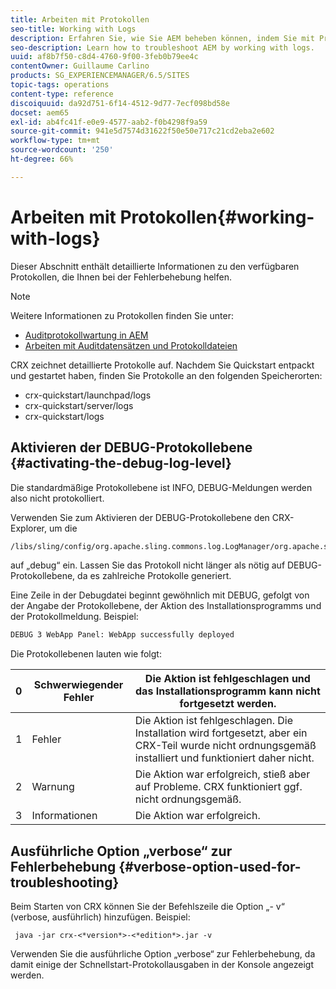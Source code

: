 ```yaml
---
title: Arbeiten mit Protokollen
seo-title: Working with Logs
description: Erfahren Sie, wie Sie AEM beheben können, indem Sie mit Protokollen arbeiten.
seo-description: Learn how to troubleshoot AEM by working with logs.
uuid: af8b7f50-c8d4-4760-9f00-3feb0b79ee4c
contentOwner: Guillaume Carlino
products: SG_EXPERIENCEMANAGER/6.5/SITES
topic-tags: operations
content-type: reference
discoiquuid: da92d751-6f14-4512-9d77-7ecf098bd58e
docset: aem65
exl-id: ab4fc41f-e0e9-4577-aab2-f0b4298f9a59
source-git-commit: 941e5d7574d31622f50e50e717c21cd2eba2e602
workflow-type: tm+mt
source-wordcount: '250'
ht-degree: 66%

---
```


# Arbeiten mit Protokollen{#working-with-logs}

Dieser Abschnitt enthält detaillierte Informationen zu den verfügbaren Protokollen, die Ihnen bei der Fehlerbehebung helfen.

>[!NOTE]
>
>Weitere Informationen zu Protokollen finden Sie unter:
>
>* [Auditprotokollwartung in AEM](/help/sites-administering/operations-audit-log.md)
>* [Arbeiten mit Auditdatensätzen und Protokolldateien](/help/sites-deploying/monitoring-and-maintaining.md#working-with-audit-records-and-log-files)

CRX zeichnet detaillierte Protokolle auf. Nachdem Sie Quickstart entpackt und gestartet haben, finden Sie Protokolle an den folgenden Speicherorten:

* crx-quickstart/launchpad/logs
* crx-quickstart/server/logs
* crx-quickstart/logs

## Aktivieren der DEBUG-Protokollebene {#activating-the-debug-log-level}

Die standardmäßige Protokollebene ist INFO, DEBUG-Meldungen werden also nicht protokolliert.

Verwenden Sie zum Aktivieren der DEBUG-Protokollebene den CRX-Explorer, um die

```xml
/libs/sling/config/org.apache.sling.commons.log.LogManager/org.apache.sling.commons.log.level
```

auf „debug“ ein. Lassen Sie das Protokoll nicht länger als nötig auf DEBUG-Protokollebene, da es zahlreiche Protokolle generiert.

Eine Zeile in der Debugdatei beginnt gewöhnlich mit DEBUG, gefolgt von der Angabe der Protokollebene, der Aktion des Installationsprogramms und der Protokollmeldung. Beispiel:

```xml
DEBUG 3 WebApp Panel: WebApp successfully deployed
```

Die Protokollebenen lauten wie folgt:

| 0 | Schwerwiegender Fehler | Die Aktion ist fehlgeschlagen und das Installationsprogramm kann nicht fortgesetzt werden. |
|---|---|---|
| 1 | Fehler | Die Aktion ist fehlgeschlagen. Die Installation wird fortgesetzt, aber ein CRX-Teil wurde nicht ordnungsgemäß installiert und funktioniert daher nicht. |
| 2 | Warnung | Die Aktion war erfolgreich, stieß aber auf Probleme. CRX funktioniert ggf. nicht ordnungsgemäß. |
| 3 | Informationen | Die Aktion war erfolgreich. |

## Ausführliche Option „verbose“ zur Fehlerbehebung {#verbose-option-used-for-troubleshooting}

Beim Starten von CRX können Sie der Befehlszeile die Option „- v“ (verbose, ausführlich) hinzufügen. Beispiel:

` java -jar crx-<*version*>-<*edition*>.jar -v`

Verwenden Sie die ausführliche Option „verbose“ zur Fehlerbehebung, da damit einige der Schnellstart-Protokollausgaben in der Konsole angezeigt werden.
